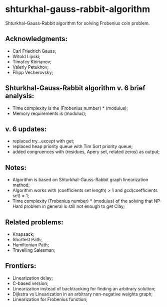 # shturkhal-gauss-rabbit-algorithm
Shturkhal-Gauss-Rabbit algorithm for solving Frobenius coin problem.

## Acknowledgments:
* Carl Friedrich Gauss;
* Witold Lipski;
* Timofey Khirianov;
* Valeriy Petukhov;
* Filipp Vecherovsky;

## Shturkhal-Gauss-Rabbit algorithm v. 6 brief analysis:
* Time complexity is the (Frobenius number) * (modulus);
* Memory requirements is (modulus);

## v. 6 updates:
* replaced try...except with get;
* replaced heap priority queue with Tim Sort priority queue;
* added congruences with (residues, Apery set, related zeros) as output;

## Notes:
* Algorithm is based on Shturkhal-Gauss-Rabbit graph linearization method;
* Algorithm works with (coefficients set length) > 1 and gcd(coefficients set) = 1;
* Time complexity (Frobenius number) * (modulus) of the solving that NP-Hard problem in general is still not enough to get Clay;

## Related problems:
* Knapsack;
* Shortest Path;
* Hamiltonian Path;
* Travelling Salesman;

## Frontiers:
* Linearization delay;
* C-based version;
* Linearization instead of backtracking for finding an arbitrary solution;
* Dijkstra vs Linearization in an arbitrary non-negative weights graph;
* Linearization for Frobenius function;
